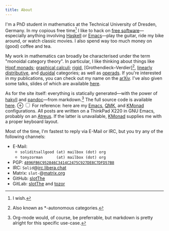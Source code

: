 ```yaml
---
title: About
---
```


I'm a PhD student in mathematics at the Technical University of Dresden, Germany.
In my copious free time[^1] I like to hack on [free software]—especially anything involving [Haskell] or [Emacs]—play the guitar, ride my bike around, or watch classic movies.
I also spend way too much money on (good) coffee and tea.

My work in mathematics can broadly be characterised under the term "monoidal category theory".
In particular, I like thinking about things like
[Hopf monads]; [graphical calculi]; [rigid], [Grothendieck–Verdier][^3], [linearly distributive], and [duoidal] categories; as well as [operads].
If you're interested in my publications, you can check out my name on the [arXiv].
I've also given some talks, slides of which are available [here](./research.html).

As for the site itself: everything is statically generated—with the power of [hakyll] and [pandoc]—from markdown.[^2]
The full source code is available [here][site].
<label for="mn-configs" class="margin-toggle">&#8853;</label>
<input type="checkbox" id="mn-configs" class="margin-toggle"/>
<span class="marginnote-left">
  For reference: here are my
  [Emacs][cfg:emacs],
  [QMK][cfg:qmk],
  and [KMonad][cfg:layout]
  configurations.
</span>
All posts are written on a ThinkPad X220 in GNU Emacs, probably on an [Atreus][site:atreus].
If the latter is unavailable, [KMonad] supplies me with a proper keyboard layout.

Most of the time, I'm fastest to reply via E-Mail or IRC, but you try
any of the following channels:

+ E-Mail:
  + `soliditsallgood (at) mailbox (dot) org`
  + `tonyzorman      (at) mailbox (dot) org`
+ PGP: [`4896FB6C952846C3414C2475C927DE8C7DFD57B8`](./key.txt)
+ IRC: `Solid`@[irc.libera.chat](https://libera.chat/)
+ Matrix: `slot-`@[matrix.org](https://matrix.org/)
+ GitHub: [slotThe](https://github.com/slotThe)
+ GitLab: [slotThe](https://gitlab.com/slotThe) and [tozor](https://gitlab.com/tozor)

[Emacs]: https://www.gnu.org/software/emacs/
[Grothendieck–Verdier]: https://ncatlab.org/nlab/show/star-autonomous+category
[Haskell]: https://www.haskell.org/
[Hopf monads]: https://ncatlab.org/nlab/show/Hopf+monad
[KMonad]: https://github.com/kmonad/kmonad
[arXiv]: https://arxiv.org/a/zorman_t_1
[cfg:emacs]: https://gitlab.com/slotThe/dotfiles/-/tree/master/emacs/.config/emacs
[cfg:layout]: https://gitlab.com/slotThe/dotfiles/blob/master/kmonad/.config/kmonad/x220-slot-us-colemak-dh-z.kbd
[cfg:qmk]: https://github.com/qmk/qmk_firmware/tree/master/keyboards/keyboardio/atreus/keymaps/slotthe
[duoidal]: https://ncatlab.org/nlab/show/duoidal+category
[free software]: ./free-software.html
[graphical calculi]: https://ncatlab.org/nlab/show/string+diagram
[hakyll]: https://jaspervdj.be/hakyll/
[linearly distributive]: https://ncatlab.org/nlab/show/linearly+distributive+category
[operads]: https://ncatlab.org/nlab/show/string+diagram
[pandoc]: https://pandoc.org/
[rigid]: https://ncatlab.org/nlab/show/rigid+monoidal+category
[site:atreus]: https://tony-zorman.com/posts/atreus-review.html
[site]: https://github.com/slotThe/slotThe.github.io

[^1]: I wish.

[^2]: Org-mode would, of course, be preferrable, but markdown is pretty
      alright for this specific use-case.

[^3]: Also known as \*-autonomous categories.
